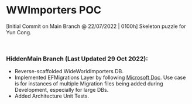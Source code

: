 # WWImporters POC

[Initial Commit on Main Branch @ 22/07/2022 | 0100h] Skeleton puzzle for Yun Cong.

<br />
<h3>HiddenMain Branch (Last Updated 29 Oct 2022):</h3>

- Reverse-scaffolded WideWorldImporters DB.
- Implemented EFMigrations Layer by following [Microsoft Doc](https://learn.microsoft.com/en-us/ef/core/managing-schemas/migrations/projects?tabs=vs). Use case is for instances of multiple Migration files being added during Development, especially for large DBs.
- Added Architecture Unit Tests.
